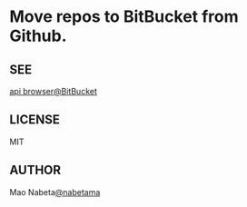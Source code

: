 # Move repos to BitBucket from Github.

## SEE
[api browser@BitBucket](http://restbrowser.bitbucket.org/)

## LICENSE
MIT

## AUTHOR
Mao Nabeta[@nabetama](https://twitter.com/nabetama)
